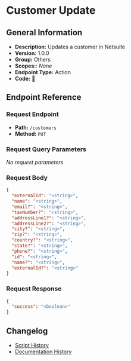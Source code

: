 # Customer Update

## General Information

- **Description:** Updates a customer in Netsuite
- **Version:** 1.0.0
- **Group:** Others
- **Scopes:**: _None_
- **Endpoint Type:** Action
- **Code:** [🔗](https://github.com/NangoHQ/integration-templates/tree/main/integrations/netsuite-tba/actions/customer-update.ts)

## Endpoint Reference

### Request Endpoint

- **Path:** `/customers`
- **Method:** `PUT`

### Request Query Parameters

_No request parameters_

### Request Body

```json
{
  "externalId": "<string>",
  "name": "<string>",
  "email?": "<string>",
  "taxNumber?": "<string>",
  "addressLine1?": "<string>",
  "addressLine2?": "<string>",
  "city?": "<string>",
  "zip?": "<string>",
  "country?": "<string>",
  "state?": "<string>",
  "phone?": "<string>",
  "id": "<string>",
  "name?": "<string>",
  "externalId?": "<string>"
}
```

### Request Response

```json
{
  "success": "<boolean>"
}
```

## Changelog

- [Script History](https://github.com/NangoHQ/integration-templates/commits/main/integrations/netsuite-tba/actions/customer-update.ts)
- [Documentation History](https://github.com/NangoHQ/integration-templates/commits/main/integrations/netsuite-tba/actions/customer-update.md)
